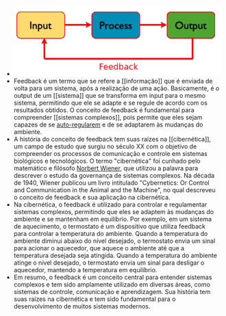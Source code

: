 ---
---

- ![feedback (1).png](../assets/feedback_(1)_1671893536721_0.png)
- Feedback é um termo que se refere a [[informação]] que é enviada de volta para um sistema, após a realização de uma ação. Basicamente, é o output de um [[sistema]] que se transforma em input para o mesmo sistema, permitindo que ele se adapte e se regule de acordo com os resultados obtidos. O conceito de feedback é fundamental para compreender [[sistemas complexos]], pois permite que eles sejam capazes de se [auto-regularem]([[auto-organização]]) e de se adaptarem às mudanças do ambiente.
- A história do conceito de feedback tem suas raízes na [[cibernética]], um campo de estudo que surgiu no século XX com o objetivo de compreender os processos de comunicação e controle em sistemas biológicos e tecnológicos. O termo "cibernética" foi cunhado pelo matemático e filósofo [Norbert Wiener](https://pt.wikipedia.org/wiki/Norbert_Wiener), que utilizou a palavra para descrever o estudo da governança de sistemas complexos. Na década de 1940, Wiener publicou um livro intitulado "Cybernetics: Or Control and Communication in the Animal and the Machine", no qual descreveu o conceito de feedback e sua aplicação na cibernética.
- Na cibernética, o feedback é utilizado para controlar e regulamentar sistemas complexos, permitindo que eles se adaptem às mudanças do ambiente e se mantenham em equilíbrio. Por exemplo, em um sistema de aquecimento, o termostato é um dispositivo que utiliza feedback para controlar a temperatura do ambiente. Quando a temperatura do ambiente diminui abaixo do nível desejado, o termostato envia um sinal para acionar o aquecedor, que aquece o ambiente até que a temperatura desejada seja atingida. Quando a temperatura do ambiente atinge o nível desejado, o termostato envia um sinal para desligar o aquecedor, mantendo a temperatura em equilíbrio.
- Em resumo, o feedback é um conceito central para entender sistemas complexos e tem sido amplamente utilizado em diversas áreas, como sistemas de controle, comunicação e aprendizagem. Sua história tem suas raízes na cibernética e tem sido fundamental para o desenvolvimento de muitos sistemas modernos.